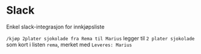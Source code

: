 # Slack

Enkel slack-integrasjon for innkjøpsliste

`/kjøp 2plater sjokolade fra Rema til Marius` legger til `2 plater sjokolade` som kort i listen `rema`, merket med `Leveres: Marius`